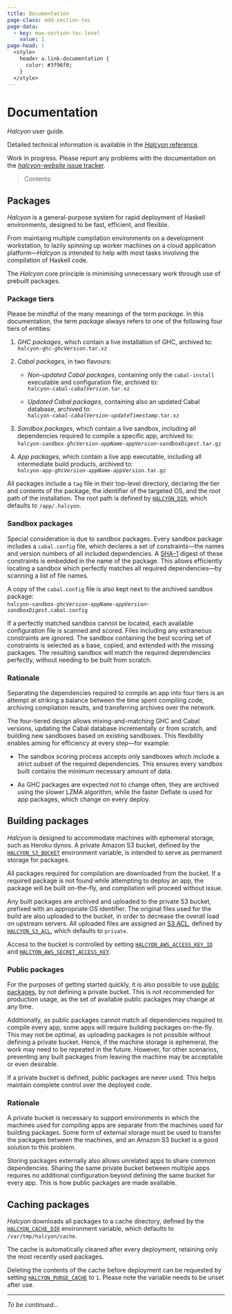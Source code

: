 ```yaml
---
title: Documentation
page-class: add-section-toc
page-data:
  - key: max-section-toc-level
    value: 1
page-head: |
  <style>
    header a.link-documentation {
      color: #3f96f0;
    }
  </style>
---
```



Documentation
=============

_Halcyon_ user guide.

Detailed technical information is available in the [_Halcyon_ reference](documentation/reference/).

Work in progress.  Please report any problems with the documentation on the [_halcyon-website_ issue tracker](https://github.com/mietek/halcyon-website/issues/).

> Contents:




Packages
--------

_Halcyon_ is a general-purpose system for rapid deployment of Haskell environments, designed to be fast, efficient, and flexible.

From maintaing multiple compilation environments on a development workstation, to lazily spinning up worker machines on a cloud application platform—_Halcyon_ is intended to help with most tasks involving the compilation of Haskell code.

The _Halcyon_ core principle is minimising unnecessary work through use of prebuilt packages.


### Package tiers

Please be mindful of the many meanings of the term _package_.  In this documentation, the term _package_ always refers to one of the following four tiers of entities:

1.  _GHC packages_, which contain a live installation of GHC, archived to:\
    `halcyon-ghc-`_`ghcVersion`_`.tar.xz`

2.  _Cabal packages_, in two flavours:

    -   _Non-updated Cabal packages_, containing only the `cabal-install` executable and configuration file, archived to:\
        `halcyon-cabal-`_`cabalVersion`_`.tar.xz`
    
    -   _Updated Cabal packages_, containing also an updated Cabal database, archived to:\
        `halcyon-cabal-`_`cabalVersion`_`-`_`updateTimestamp`_`.tar.xz`

3.  _Sandbox packages_, which contain a live sandbox, including all dependencies required to compile a specific app, archived to:\
    `halcyon-sandbox-`_`ghcVersion`_`-`_`appName`_`-`_`appVersion`_-_`sandboxDigest`_`.tar.gz`

4.  _App packages_, which contain a live app executable, including all intermediate build products, archived to:\
    `halcyon-app-`_`ghcVersion`_`-`_`appName`_`-`_`appVersion`_`.tar.gz`

All packages include a `tag` file in their top-level directory, declaring the tier and contents of the package, the identifier of the targeted OS, and the root path of the installation.  The root path is defined by [`HALCYON_DIR`](documentation/reference/#halcyon_dir), which defaults to `/app/.halcyon`.


### Sandbox packages

Special consideration is due to sandbox packages.  Every sandbox package includes a `cabal.config` file, which declares a set of constraints—the names and version numbers of all included dependencies.  A [SHA–1](http://en.wikipedia.org/wiki/SHA-1) digest of these constraints is embedded in the name of the package.  This allows efficiently locating a sandbox which perfectly matches all required dependencies—by scanning a list of file names.

A copy of the `cabal.config` file is also kept next to the archived sandbox package:\
`halcyon-sandbox-`_`ghcVersion`_`-`_`appName`_`-`_`appVersion`_-_`sandboxDigest`_`.cabal.config`

If a perfectly matched sandbox cannot be located, each available configuration file is scanned and scored.  Files including any extraneous constraints are ignored.  The sandbox containing the best scoring set of constraints is selected as a base, copied, and extended with the missing packages.  The resulting sandbox will match the required dependencies perfectly, without needing to be built from scratch.


### Rationale

Separating the dependencies required to compile an app into four tiers is an attempt at striking a balance between the time spent compiling code, archiving compilation results, and transferring archives over the network. 

The four-tiered design allows mixing-and-matching GHC and Cabal versions, updating the Cabal database incrementally or from scratch, and building new sandboxes based on existing sandboxes.  This flexibility enables aiming for efficiency at every step—for example:

-   The sandbox scoring process accepts only sandboxes which include a strict subset of the required dependencies.  This ensures every sandbox built contains the minimum necessary amount of data.

-   As GHC packages are expected not to change often, they are archived using the slower LZMA algorithm, while the faster <span class="small-caps">Deflate</span> is used for app packages, which change on every deploy.




Building packages
-----------------

_Halcyon_ is designed to accommodate machines with ephemeral storage, such as Heroku dynos.  A private Amazon S3 bucket, defined by the [`HALCYON_S3_BUCKET`](documentation/reference/#halcyon_s3_bucket) environment variable, is intended to serve as permanent storage for packages.

All packages required for compilation are downloaded from the bucket.  If a required package is not found while attempting to deploy an app, the package will be built on-the-fly, and compilation will proceed without issue.

Any built packages are archived and uploaded to the private S3 bucket, prefixed with an appropriate OS identifier.  The original files used for the build are also uploaded to the bucket, in order to decrease the overall load on upstream servers.  All uploaded files are assigned an [S3 ACL](http://docs.aws.amazon.com/AmazonS3/latest/dev/S3_ACLs_UsingACLs.html), defined by [`HALCYON_S3_ACL`](documentation/reference/#halcyon_s3_acl), which defaults to `private`.

Access to the bucket is controlled by setting [`HALCYON_AWS_ACCESS_KEY_ID`](documentation/reference/#halcyon_aws_access_key) and [`HALCYON_AWS_SECRET_ACCESS_KEY`](documentation/reference/#halcyon_aws_secret_access_key).


### Public packages

For the purposes of getting started quickly, it is also possible to use [public packages](http://s3.halcyon.sh/), by not defining a private bucket.  This is not recommended for production usage, as the set of available public packages may change at any time.

Additionally, as public packages cannot match all dependencies required to compile every app, some apps will require building packages on-the-fly.  This may not be optimal, as uploading packages is not possible without defining a private bucket.  Hence, if the machine storage is ephemeral, the work may need to be repeated in the future.  However, for other scenarios, preventing any built packages from leaving the machine may be acceptable or even desirable.

If a private bucket is defined, public packages are never used.  This helps maintain complete control over the deployed code.


### Rationale

A private bucket is necessary to support environments in which the machines used for compiling apps are separate from the machines used for building packages.  Some form of external storage must be used to transfer the packages between the machines, and an Amazon S3 bucket is a good solution to this problem.

Storing packages externally also allows unrelated apps to share common dependencies.  Sharing the same private bucket between multiple apps requires no additional configuration beyond defining the same bucket for every app.  This is how public packages are made available.




Caching packages
----------------

_Halcyon_ downloads all packages to a cache directory, defined by the [`HALCYON_CACHE_DIR`](documentation/reference/#halcyon_cache_dir) environment variable, which defaults to `/var/tmp/halcyon/cache`.

The cache is automatically cleaned after every deployment, retaining only the most recently used packages.

Deleting the contents of the cache before deployment can be requested by setting [`HALCYON_PURGE_CACHE`](documentation/reference/#halcyon_purge_cache) to `1`.  Please note the variable needs to be unset after use.




---

_To be continued…_
